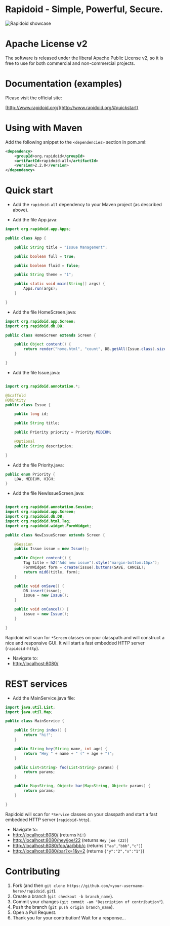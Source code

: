 Rapidoid - Simple, Powerful, Secure.
========

![Rapidoid showcase](http://www.rapidoid.org/showcase.gif)

# Apache License v2

The software is released under the liberal Apache Public License v2, so it is free to use for both commercial and non-commercial projects.

# Documentation (examples)

Please visit the official site:

[http://www.rapidoid.org/](http://www.rapidoid.org/#quickstart)

# Using with Maven

Add the following snippet to the `<dependencies>` section in pom.xml:

```xml
<dependency>
    <groupId>org.rapidoid</groupId>
    <artifactId>rapidoid-all</artifactId>
    <version>2.2.0</version>
</dependency>
```

# Quick start

* Add the `rapidoid-all` dependency to your Maven project (as described above).

* Add the file App.java:
 
```java
import org.rapidoid.app.Apps;

public class App {

	public String title = "Issue Management";

	public boolean full = true;

	public boolean fluid = false;

	public String theme = "1";

	public static void main(String[] args) {
		Apps.run(args);
	}

}
```

* Add the file HomeScreen.java:
 
```java
import org.rapidoid.app.Screen;
import org.rapidoid.db.DB;

public class HomeScreen extends Screen {

	public Object content() {
		return render("home.html", "count", DB.getAll(Issue.class).size());
	}

}
```

* Add the file Issue.java:
 
```java

import org.rapidoid.annotation.*;

@Scaffold
@DbEntity
public class Issue {

	public long id;

	public String title;

	public Priority priority = Priority.MEDIUM;

	@Optional
	public String description;

}
```

* Add the file Priority.java:
 
```java
public enum Priority {
	LOW, MEDIUM, HIGH;
}

```

* Add the file NewIssueScreen.java:
 
```java

import org.rapidoid.annotation.Session;
import org.rapidoid.app.Screen;
import org.rapidoid.db.DB;
import org.rapidoid.html.Tag;
import org.rapidoid.widget.FormWidget;

public class NewIssueScreen extends Screen {

	@Session
	public Issue issue = new Issue();

	public Object content() {
		Tag title = h2("Add new issue").style("margin-bottom:15px");
		FormWidget form = create(issue).buttons(SAVE, CANCEL);
		return mid6(title, form);
	}

	public void onSave() {
		DB.insert(issue);
		issue = new Issue();
	}

	public void onCancel() {
		issue = new Issue();
	}

}
```

Rapidoid will scan for `*Screen` classes on your classpath and will construct a nice and responsive GUI. It will start a fast embedded HTTP server (`rapidoid-http`).

* Navigate to:
 * [http://localhost:8080/](http://localhost:8080/)

# REST services

* Add the MainService.java file:
 
```java
import java.util.List;
import java.util.Map;

public class MainService {

    public String index() {
        return "hi!";
    }

    public String hey(String name, int age) {
        return "Hey " + name + " (" + age + ")";
    }

    public List<String> foo(List<String> params) {
        return params;
    }

    public Map<String, Object> bar(Map<String, Object> params) {
        return params;
    }

}
```

Rapidoid will scan for `*Service` classes on your classpath and start a fast embedded HTTP server (`rapidoid-http`).

* Navigate to:
 * [http://localhost:8080/](http://localhost:8080/) (returns `hi!`)
 * [http://localhost:8080/hey/joe/22](http://localhost:8080/hey/joe/22) (returns `Hey joe (22)`)
 * [http://localhost:8080/foo/aa/bbb/c](http://localhost:8080/foo/aa/bbb/c) (returns `["aa","bbb","c"]`)
 * [http://localhost:8080/bar?x=1&y=2](http://localhost:8080/bar?x=1&y=2) (returns `{"y":"2","x":"1"}`)

# Contributing

1. Fork (and then `git clone https://github.com/<your-username-here>/rapidoid.git`).
2. Create a branch (`git checkout -b branch_name`).
3. Commit your changes (`git commit -am "Description of contribution"`).
4. Push the branch (`git push origin branch_name`).
5. Open a Pull Request.
6. Thank you for your contribution! Wait for a response...


